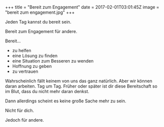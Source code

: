 +++
title = "Bereit zum Engagement"
date = 2017-02-01T03:01:45Z
image = "bereit zum engagement.jpg"
+++

Jeden Tag kannst du bereit sein. 

Bereit zum Engagement für andere.

Bereit…

- zu helfen
- eine Lösung zu finden
- eine Situation zum Besseren zu wenden
- Hoffnung zu geben
- zu vertrauen

Wahrscheinlich fällt keinem von uns das ganz natürlich. Aber wir können daran arbeiten. Tag um Tag. Früher oder später ist dir diese Bereitschaft so im Blut, dass du nicht mehr daran denkst.

Dann allerdings scheint es keine große Sache mehr zu sein. 

Nicht für dich.

Jedoch für andere.
